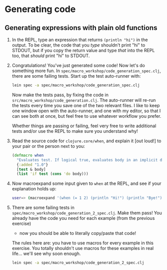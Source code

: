 # Generating code

## Generating expressions with plain old functions

1. In the REPL, type an expression that returns `(println "hi")` in the output.
   To be clear, the code that you *type* shouldn't print "hi" to STDOUT, but if
   you copy the return value and type *that* into the REPL too, that *should*
   print "hi" to STDOUT.


2. Congratulations! You've just generated some code! Now let's do something
   more fun. In `spec/macro_workshop/code_generation_spec.clj`, there are some
   failing tests. Start up the test auto-runner with:

    ```bash
    lein spec -a spec/macro_workshop/code_generation_spec.clj
    ```


   Now make the tests pass, by fixing the code in
   `src/macro_workshop/code_generation.clj`. The auto-runner will re-run the
   tests every time you save one of the two relevant files. I
   like to keep one window open with the auto-runner, and one with my editor,
   so that I can see both at once, but feel free to use whatever workflow you
   prefer.

   Whether things are passing or failing, feel very free to write
   additional tests and/or use the REPL to make sure you understand why!


3. Read the source code for `clojure.core/when`, and explain it [out loud!] to
   your pair or the person next to you:

    ```clojure
    (defmacro when
      "Evaluates test. If logical true, evaluates body in an implicit do."
      {:added "1.0"}
      [test & body]
      (list 'if test (cons 'do body)))
    ```


4. Now macroexpand some input given to `when` at the REPL, and see if your
   explanation holds up:

    ```bash
    user=> (macroexpand '(when (= 1 2) (println "Hi!") (println "Bye!")))
    ```

5. There are some failing tests in
   `spec/macro_workshop/code_generation_2_spec.clj`. Make them pass! You
   already have the code you need for each example (from the previous exercise)
   - now you should be able to literally copy/paste that code!

   The rules here are: you have to use macros for every example in this
   exercise.  You totally shouldn't use macros for these examples in real
   life...  we'll see why soon enough.

   ```bash
   lein spec -a spec/macro_workshop/code_generation_2_spec.clj
   ```

